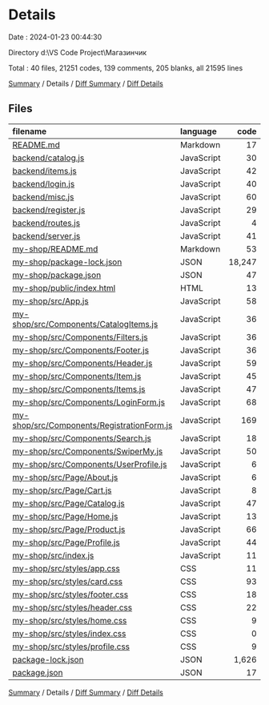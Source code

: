 # Details

Date : 2024-01-23 00:44:30

Directory d:\\VS Code Project\\Магазинчик

Total : 40 files,  21251 codes, 139 comments, 205 blanks, all 21595 lines

[Summary](results.md) / Details / [Diff Summary](diff.md) / [Diff Details](diff-details.md)

## Files
| filename | language | code | comment | blank | total |
| :--- | :--- | ---: | ---: | ---: | ---: |
| [README.md](/README.md) | Markdown | 17 | 0 | 0 | 17 |
| [backend/catalog.js](/backend/catalog.js) | JavaScript | 30 | 22 | 3 | 55 |
| [backend/items.js](/backend/items.js) | JavaScript | 42 | 0 | 5 | 47 |
| [backend/login.js](/backend/login.js) | JavaScript | 40 | 4 | 5 | 49 |
| [backend/misc.js](/backend/misc.js) | JavaScript | 60 | 0 | 8 | 68 |
| [backend/register.js](/backend/register.js) | JavaScript | 29 | 0 | 2 | 31 |
| [backend/routes.js](/backend/routes.js) | JavaScript | 4 | 78 | 1 | 83 |
| [backend/server.js](/backend/server.js) | JavaScript | 41 | 2 | 26 | 69 |
| [my-shop/README.md](/my-shop/README.md) | Markdown | 53 | 0 | 32 | 85 |
| [my-shop/package-lock.json](/my-shop/package-lock.json) | JSON | 18,247 | 0 | 1 | 18,248 |
| [my-shop/package.json](/my-shop/package.json) | JSON | 47 | 0 | 1 | 48 |
| [my-shop/public/index.html](/my-shop/public/index.html) | HTML | 13 | 0 | 1 | 14 |
| [my-shop/src/App.js](/my-shop/src/App.js) | JavaScript | 58 | 5 | 11 | 74 |
| [my-shop/src/Components/CatalogItems.js](/my-shop/src/Components/CatalogItems.js) | JavaScript | 36 | 0 | 2 | 38 |
| [my-shop/src/Components/Filters.js](/my-shop/src/Components/Filters.js) | JavaScript | 36 | 0 | 2 | 38 |
| [my-shop/src/Components/Footer.js](/my-shop/src/Components/Footer.js) | JavaScript | 36 | 0 | 2 | 38 |
| [my-shop/src/Components/Header.js](/my-shop/src/Components/Header.js) | JavaScript | 59 | 0 | 2 | 61 |
| [my-shop/src/Components/Item.js](/my-shop/src/Components/Item.js) | JavaScript | 45 | 0 | 4 | 49 |
| [my-shop/src/Components/Items.js](/my-shop/src/Components/Items.js) | JavaScript | 47 | 3 | 10 | 60 |
| [my-shop/src/Components/LoginForm.js](/my-shop/src/Components/LoginForm.js) | JavaScript | 68 | 1 | 9 | 78 |
| [my-shop/src/Components/RegistrationForm.js](/my-shop/src/Components/RegistrationForm.js) | JavaScript | 169 | 11 | 18 | 198 |
| [my-shop/src/Components/Search.js](/my-shop/src/Components/Search.js) | JavaScript | 18 | 0 | 2 | 20 |
| [my-shop/src/Components/SwiperMy.js](/my-shop/src/Components/SwiperMy.js) | JavaScript | 50 | 3 | 3 | 56 |
| [my-shop/src/Components/UserProfile.js](/my-shop/src/Components/UserProfile.js) | JavaScript | 6 | 0 | 2 | 8 |
| [my-shop/src/Page/About.js](/my-shop/src/Page/About.js) | JavaScript | 6 | 0 | 2 | 8 |
| [my-shop/src/Page/Cart.js](/my-shop/src/Page/Cart.js) | JavaScript | 8 | 0 | 3 | 11 |
| [my-shop/src/Page/Catalog.js](/my-shop/src/Page/Catalog.js) | JavaScript | 47 | 3 | 7 | 57 |
| [my-shop/src/Page/Home.js](/my-shop/src/Page/Home.js) | JavaScript | 13 | 0 | 2 | 15 |
| [my-shop/src/Page/Product.js](/my-shop/src/Page/Product.js) | JavaScript | 66 | 0 | 2 | 68 |
| [my-shop/src/Page/Profile.js](/my-shop/src/Page/Profile.js) | JavaScript | 44 | 3 | 6 | 53 |
| [my-shop/src/index.js](/my-shop/src/index.js) | JavaScript | 11 | 0 | 3 | 14 |
| [my-shop/src/styles/app.css](/my-shop/src/styles/app.css) | CSS | 11 | 2 | 3 | 16 |
| [my-shop/src/styles/card.css](/my-shop/src/styles/card.css) | CSS | 93 | 2 | 12 | 107 |
| [my-shop/src/styles/footer.css](/my-shop/src/styles/footer.css) | CSS | 18 | 0 | 2 | 20 |
| [my-shop/src/styles/header.css](/my-shop/src/styles/header.css) | CSS | 22 | 0 | 5 | 27 |
| [my-shop/src/styles/home.css](/my-shop/src/styles/home.css) | CSS | 9 | 0 | 2 | 11 |
| [my-shop/src/styles/index.css](/my-shop/src/styles/index.css) | CSS | 0 | 0 | 1 | 1 |
| [my-shop/src/styles/profile.css](/my-shop/src/styles/profile.css) | CSS | 9 | 0 | 1 | 10 |
| [package-lock.json](/package-lock.json) | JSON | 1,626 | 0 | 1 | 1,627 |
| [package.json](/package.json) | JSON | 17 | 0 | 1 | 18 |

[Summary](results.md) / Details / [Diff Summary](diff.md) / [Diff Details](diff-details.md)